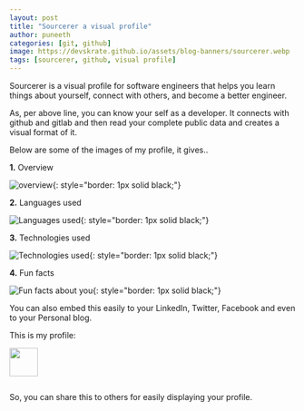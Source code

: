 ```yaml
---
layout: post
title: "Sourcerer a visual profile"
author: puneeth
categories: [git, github]
image: https://devskrate.github.io/assets/blog-banners/sourcerer.webp
tags: [sourcerer, github, visual profile]
---
```


Sourcerer is a visual profile for software engineers that helps you learn things about yourself, connect with others, and become a better engineer.

As, per above line, you can know your self as a developer. It connects with github and gitlab and then read your complete public data and creates a visual format of it.

Below are some of the images of my profile, it gives..

**1.** Overview

![overview](https://devskrate.github.io/assets/images/git/sourcerer/overview.jpeg){: style="border: 1px solid black;"}

**2.** Languages used

![Languages used](https://devskrate.github.io/assets/images/git/sourcerer/languages.jpeg){: style="border: 1px solid black;"}

**3.** Technologies used

![Technologies used](https://devskrate.github.io/assets/images/git/sourcerer/technologies.jpeg){: style="border: 1px solid black;"}

**4.** Fun facts

![Fun facts about you](https://devskrate.github.io/assets/images/git/sourcerer/fun-facts.jpeg){: style="border: 1px solid black;"}

You can also embed this easily to your LinkedIn, Twitter, Facebook and even to your Personal blog.

This is my profile:

<a href="https://sourcerer.io/puneethkanna"><img src="https://avatars0.githubusercontent.com/u/40000406?v=4" height="50px" width="50px" alt=""/></a>

<a href="https://sourcerer.io/puneethkanna"><img src="https://img.shields.io/badge/Python-113%20commits-orange.svg" alt=""></a>

So, you can share this to others for easily displaying your profile.
